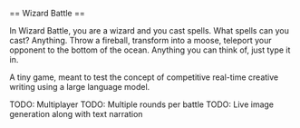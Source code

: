 == Wizard Battle ==

In Wizard Battle, you are a wizard and you cast spells. What spells can you cast? Anything. Throw a fireball, transform into a moose, teleport your opponent to the bottom of the ocean. Anything you can think of, just type it in.


A tiny game, meant to test the concept of competitive real-time creative writing using a large language model.


TODO: Multiplayer
TODO: Multiple rounds per battle
TODO: Live image generation along with text narration

